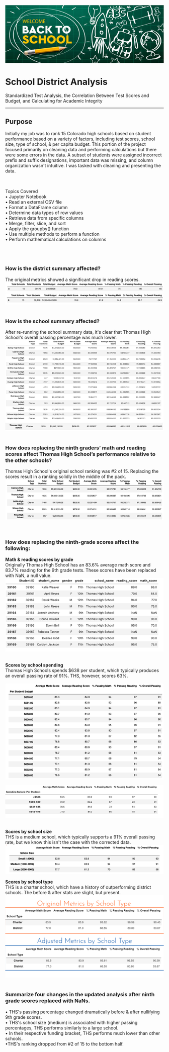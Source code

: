 <img src="https://github.com/meggrooms/School_District_Analysis/blob/main/Resources/Images/istockphoto-1159764918-612x612.jpeg">

# School District Analysis
Standardized Test Analysis, the Correlation Between Test Scores and Budget, and Calculating for Academic Integrity


----------------
## Purpose
Initially my job was to rank 15 Colorado high schools based on student performance based on a variety of factors, including test scores, school size, type of school, & per capita budget. This portion of the project focused primarily on cleaning data and performing calculations but there were some errors in the data. A subset of students were assigned incorrect prefix and suffix designations, important data was missing, and column organization wasn't intuitive. I was tasked with cleaning and presenting the data.
<BR>
<br>

<BR>
Topics Covered
 <BR>
• Jupyter Notebook <br>
• Read an external CSV file<br>
• Format a DataFrame column<br>
• Determine data types of row values<br>
• Retrieve data from specific columns<br>
• Merge, filter, slice, and sort<br>
• Apply the groupby() function<br>
• Use multiple methods to perform a function<br>
• Perform mathematical calculations on columns<br>
  <BR>
   <BR>
    <BR>


 
### How is the district summary affected?
The original metrics showed a significant drop in reading scores.
<BR>
<img src="https://github.com/meggrooms/School_District_Analysis/blob/main/Resources/Images/Orig_District_Summary.png">
<img src="https://github.com/meggrooms/School_District_Analysis/blob/main/Resources/Images/Adj_District_Summary.png">
<BR>
 <BR>
  
  
  
  
### How is the school summary affected?
After re-running the school summary data, it's clear that Thomas High School's overall passing percentage was much lower.
 <Br>
<img src="https://github.com/meggrooms/School_District_Analysis/blob/main/Resources/Images/before_school_summary.png">
  <BR>
<img src="https://github.com/meggrooms/School_District_Analysis/blob/main/Resources/Images/after_thomas_school_summ.png">
   <BR>
   <BR>
    
    
    
    

### How does replacing the ninth graders’ math and reading scores affect Thomas High School’s performance relative to the other schools?
Thomas High School's original school ranking was #2 of 15. Replacing the scores result in a ranking solidly in the middle of the pack.
  <br>
  <img src="https://github.com/meggrooms/School_District_Analysis/blob/main/Resources/Images/Top_Schools.png">
 <BR>
  <BR>
   <BR>

### How does replacing the ninth-grade scores affect the following:

**Math & reading scores by grade**
     <BR>
      Originally Thomas High School has an 83.6% average math score and 83.7% reading for the 9th grade tests. These scores have been replaced with NaN, a null value.
    <BR>
     <img src="https://github.com/meggrooms/School_District_Analysis/blob/main/Resources/Images/nan.png">
     <BR>
     <BR>
      
      
**Scores by school spending**
     <BR>
Thomas High Schools spends $638 per student, which typically produces an overall passing rate of 91%. THS, however, scores 63%.
<BR>  
    <img src="https://github.com/meggrooms/School_District_Analysis/blob/main/Resources/Images/Scores_per_capita.png">
 
  <img src="https://github.com/meggrooms/School_District_Analysis/blob/main/Resources/Images/spending_per_student.png">
      <BR><BR>
       
       
 **Scores by school size**
   <BR>
 THS is a medium school, which typically supports a 91% overall passing rate, but we know this isn't the case with the corrected data.
<BR>
<img src="https://github.com/meggrooms/School_District_Analysis/blob/main/Resources/Images/School_Size_Summary.png">
 <BR>
  
  
  
**Scores by school type**
  <Br>
   THS is a charter school, which have a history of outperforming district schools. The before & after stats are slight, but present.
   <br>
   <img src="https://github.com/meggrooms/School_District_Analysis/blob/main/Resources/Images/school_type_metrics.png">
   <BR><BR>
    
### Summarize four changes in the updated analysis after ninth grade scores replaced with NaNs.
 
• THS's passing percentage changed dramatically before & after nullifying 9th grade scores.
<BR>
• THS's school size (medium) is associated with higher passing percentages, THS performs similarly to a large school.
<BR>
• In their respective funding bracket, THS performs much lower than other schools.
<BR>
•THS's ranking dropped from #2 of 15 to the bottom half.
     
 
